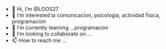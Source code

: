 - 👋 Hi, I’m @LOOS27
- 👀 I’m interested la comunicacion, psicologia, actividad fisica, programacion
- 🌱 I’m currently learning ...programacion
- 💞️ I’m looking to collaborate on ...
- 📫 How to reach me ...

<!---
LOOS27/LOOS27 is a ✨ special ✨ repository because its `README.md` (this file) appears on your GitHub profile.
You can click the Preview link to take a look at your changes.
--->
